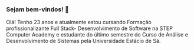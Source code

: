 ### Sejam bem-vindos! 👋

Olá! Tenho 23 anos e atualmente estou cursando Formação profissionalizante Full Stack- Desenvolvimento de Software na STEP Computer Academy e estudante do último semestre do Curso de Análise e Desenvolvimento de Sistemas pela Universidade Estácio de Sá.

<!--
**danieldribeiro/danieldribeiro** is a ✨ _special_ ✨ repository because its `README.md` (this file) appears on your GitHub profile.

Here are some ideas to get you started:

- 🔭 I’m currently working on ...
- 🌱 I’m currently learning ...
- 👯 I’m looking to collaborate on ...
- 🤔 I’m looking for help with ...
- 💬 Ask me about ...
- 📫 How to reach me: ...
- 😄 Pronouns: ...
- ⚡ Fun fact: ...
-->
